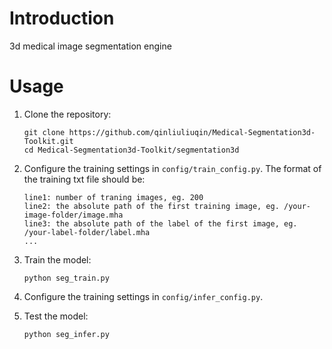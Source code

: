 # Introduction

3d medical image segmentation engine

# Usage

1. Clone the repository:

   ```shell
   git clone https://github.com/qinliuliuqin/Medical-Segmentation3d-Toolkit.git
   cd Medical-Segmentation3d-Toolkit/segmentation3d
   ```
2. Configure the training settings in `config/train_config.py`.
   The format of the training txt file should be:
   ```
   line1: number of traning images, eg. 200
   line2: the absolute path of the first training image, eg. /your-image-folder/image.mha
   line3: the absolute path of the label of the first image, eg. /your-label-folder/label.mha
   ...
   ```
   
3. Train the model:
 
   ```shell
   python seg_train.py
   ```
   
4. Configure the training settings in `config/infer_config.py`.

5. Test the model:
   ```shell
   python seg_infer.py
   ```
